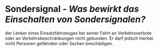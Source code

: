# Sondersignal - *Was bewirkt das Einschalten von Sondersignalen?*
der Lenker eines Einsatzfahrzeuges bei seiner Fahrt an Verkehrsverbote oder an Verkehrsbeschränkungen nicht gebunden. Er darf jedoch hierbei nicht Personen gefährden oder Sachen beschädigen.